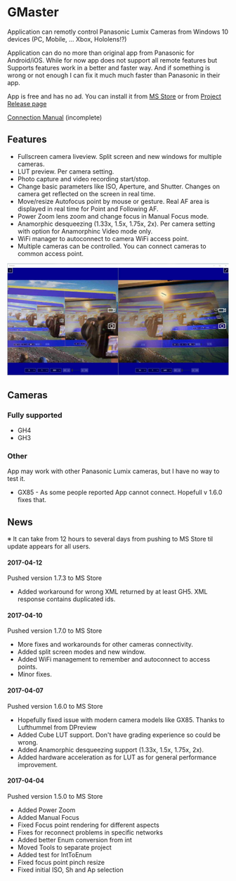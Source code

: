 # GMaster
Application can remotly control Panasonic Lumix Cameras from Windows 10 devices (PC, Mobile, ... Xbox, Hololens!?)

Application can do no more than original app from Panasonic for Android/iOS. 
While for now app does not support all remote features but Supports features work in a better and faster way. 
And if something is wrong or not enough I can fix it much much faster than Panasonic in their app.

App is free and has no ad. You can install it from [MS Store](https://www.microsoft.com/store/apps/9NC2W8KC526F) or from [Project Release page](https://github.com/Rambalac/GMaster/releases/latest)

[Connection Manual](/ConnectionManual.md) (incomplete)

## Features
* Fullscreen camera liveview. Split screen and new windows for multiple cameras.
* LUT preview. Per camera setting.
* Photo capture and video recording start/stop.
* Change basic parameters like ISO, Aperture, and Shutter. Changes on camera get reflected on the screen in real time.
* Move/resize Autofocus point by mouse or gesture. Real AF area is displayed in real time for Point and Following AF.
* Power Zoom lens zoom and change focus in Manual Focus mode.
* Anamorphic desqueezing (1.33x, 1.5x, 1.75x, 2x). Per camera setting with option for Anamorphinc Video mode only.
* WiFi manager to autoconnect to camera WiFi access point.
* Multiple cameras can be controlled. You can connect cameras to common access point.

![Screenshot](/images/screenshots/PC-4.jpg)

## Cameras
### Fully supported
* GH4
* GH3

### Other
App may work with other Panasonic Lumix cameras, but I have no way to test it.

* GX85 - As some people reported App cannot connect. Hopefull v 1.6.0 fixes that.

## News
※ It can take from 12 hours to several days from pushing to MS Store til update appears for all users.
#### 2017-04-12
Pushed version 1.7.3 to MS Store

* Added workaround for wrong XML returned by at least GH5. XML response contains duplicated ids.
#### 2017-04-10
Pushed version 1.7.0 to MS Store

* More fixes and workarounds for other cameras connectivity.
* Added split screen modes and new window.
* Added WiFi management to remember and autoconnect to access points.
* Minor fixes.
#### 2017-04-07
Pushed version 1.6.0 to MS Store

* Hopefully fixed issue with modern camera models like GX85. Thanks to Lufthummel from DPreview
* Added Cube LUT support. Don't have grading experience so could be wrong.
* Added Anamorphic desqueezing support (1.33x, 1.5x, 1.75x, 2x).
* Added hardware acceleration as for LUT as for general performance improvement.
#### 2017-04-04
Pushed version 1.5.0 to MS Store

* Added Power Zoom
* Added Manual Focus
* Fixed Focus point rendering for different aspects
* Fixes for reconnect problems in specific networks
* Added better Enum conversion from int
* Moved Tools to separate project
* Added test for IntToEnum
* Fixed focus point pinch resize
* Fixed initial ISO, Sh and Ap selection

